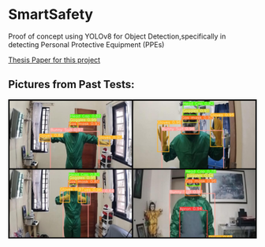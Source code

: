 # SmartSafety
Proof of concept using YOLOv8 for Object Detection,specifically in detecting Personal Protective Equipment (PPEs)

[Thesis Paper for this project](https://docs.google.com/document/d/1CD70BwggRvtN7NG-7XvpduxyeaSWInP7A-58_7Fy-Zo/edit?usp=sharing)


## Pictures from Past Tests:
![plot](./photo-collage.png(2).png)
